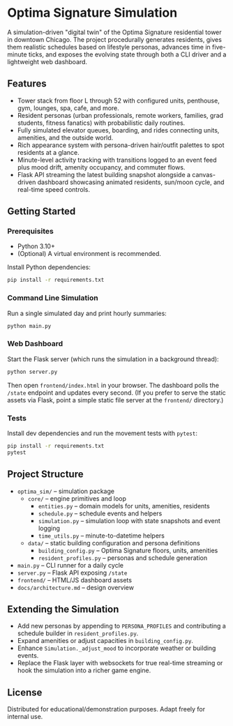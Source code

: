 # Optima Signature Simulation

A simulation-driven "digital twin" of the Optima Signature residential tower in downtown Chicago. The project procedurally generates residents, gives them realistic schedules based on lifestyle personas, advances time in five-minute ticks, and exposes the evolving state through both a CLI driver and a lightweight web dashboard.

## Features
- Tower stack from floor L through 52 with configured units, penthouse, gym, lounges, spa, cafe, and more.
- Resident personas (urban professionals, remote workers, families, grad students, fitness fanatics) with probabilistic daily routines.
- Fully simulated elevator queues, boarding, and rides connecting units, amenities, and the outside world.
- Rich appearance system with persona-driven hair/outfit palettes to spot residents at a glance.
- Minute-level activity tracking with transitions logged to an event feed plus mood drift, amenity occupancy, and commuter flows.
- Flask API streaming the latest building snapshot alongside a canvas-driven dashboard showcasing animated residents, sun/moon cycle, and real-time speed controls.

## Getting Started

### Prerequisites
- Python 3.10+
- (Optional) A virtual environment is recommended.

Install Python dependencies:

```bash
pip install -r requirements.txt
```

### Command Line Simulation

Run a single simulated day and print hourly summaries:

```bash
python main.py
```

### Web Dashboard

Start the Flask server (which runs the simulation in a background thread):

```bash
python server.py
```

Then open `frontend/index.html` in your browser. The dashboard polls the `/state` endpoint and updates every second. (If you prefer to serve the static assets via Flask, point a simple static file server at the `frontend/` directory.)

### Tests

Install dev dependencies and run the movement tests with `pytest`:

```bash
pip install -r requirements.txt
pytest
```

## Project Structure

- `optima_sim/` – simulation package
  - `core/` – engine primitives and loop
    - `entities.py` – domain models for units, amenities, residents
    - `schedule.py` – schedule events and helpers
    - `simulation.py` – simulation loop with state snapshots and event logging
    - `time_utils.py` – minute-to-datetime helpers
  - `data/` – static building configuration and persona definitions
    - `building_config.py` – Optima Signature floors, units, amenities
    - `resident_profiles.py` – personas and schedule generation
- `main.py` – CLI runner for a daily cycle
- `server.py` – Flask API exposing `/state`
- `frontend/` – HTML/JS dashboard assets
- `docs/architecture.md` – design overview

## Extending the Simulation
- Add new personas by appending to `PERSONA_PROFILES` and contributing a schedule builder in `resident_profiles.py`.
- Expand amenities or adjust capacities in `building_config.py`.
- Enhance `Simulation._adjust_mood` to incorporate weather or building events.
- Replace the Flask layer with websockets for true real-time streaming or hook the simulation into a richer game engine.

## License
Distributed for educational/demonstration purposes. Adapt freely for internal use.
